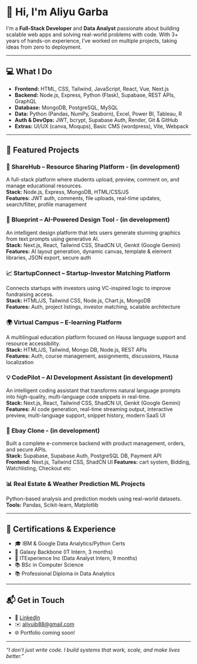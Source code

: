 # 👋 Hi, I'm Aliyu Garba

I'm a **Full-Stack Developer** and **Data Analyst** passionate about building scalable web apps and solving real-world problems with code. With 3+ years of hands-on experience, I’ve worked on multiple projects, taking ideas from zero to deployment.

---

## 💻 What I Do

- **Frontend:** HTML, CSS, Tailwind, JavaScript, React, Vue, Next.js  
- **Backend:** Node.js, Express, Python (Flask), Supabase, REST APIs, GraphQL
- **Database:** MongoDB, PostgreSQL, MySQL  
- **Data:** Python (Pandas, NumPy, Seaborn), Excel, Power BI, Tableau, R  
- **Auth & DevOps:** JWT, bcrypt, Supabase Auth, Render, Git & GitHub  
- **Extras:** UI/UX (canva, Moqups), Basic CMS (wordpress), Vite, Webpack

---

## 🚀 Featured Projects


### 🧠 **ShareHub** – Resource Sharing Platform  - (in development)
A full-stack platform where students upload, preview, comment on, and manage educational resources.  
**Stack:** Node.js, Express, MongoDB, HTML/CSS/JS  
**Features:** JWT auth, comments, file uploads, real-time updates, search/filter, profile management

### 🎨 **Blueprint** – AI-Powered Design Tool  - (in development)
An intelligent design platform that lets users generate stunning graphics from text prompts using generative AI.  
**Stack:** Next.js, React, Tailwind CSS, ShadCN UI, Genkit (Google Gemini) 
**Features:** AI layout generation, dynamic canvas, template & element libraries, JSON export, secure auth

### 📈 **StartupConnect** – Startup-Investor Matching Platform  
Connects startups with investors using VC-inspired logic to improve fundraising access.  
**Stack:** HTML/JS, Tailwind CSS, Node.js, Chart.js, MongoDB  
**Features:** Auth, project listings, investor matching, scalable architecture

### 🌍 **Virtual Campus** – E-learning Platform  
A multilingual education platform focused on Hausa language support and resource accessibility.  
**Stack:** HTML/JS, Tailwind, Mongo DB, Node.js, REST APIs  
**Features:** Auth, course management, assignments, discussions, Hausa localization

### 💡 CodePilot – AI Development Assistant  (in development)
An intelligent coding assistant that transforms natural language prompts into high-quality, multi-language code snippets in real-time.  
**Stack:** Next.js, React, Tailwind CSS, ShadCN UI, Genkit (Google Gemini)  
**Features:** AI code generation, real-time streaming output, interactive preview, multi-language support, snippet history, modern SaaS UI

### 🛒 **Ebay Clone**  - (in development)
Built a complete e-commerce backend with product management, orders, and secure APIs.  
**Stack:** Supabase, Supabase Auth, PostgreSQL DB, Payment API   
**Frontend:** Next.js, Tailwind CSS, ShadCN UI 
**Features:** cart system, Bidding, Watchlisting, Checkout etc

### 📊 **Real Estate & Weather Prediction ML Projects**  
Python-based analysis and prediction models using real-world datasets.  
**Tools:** Pandas, Scikit-learn, Matplotlib

---

## 🧩 Certifications & Experience

- 🎓 IBM & Google Data Analytics/Python Certs  
- 💼 Galaxy Backbone (IT Intern, 3 months)  
- 💼 ITExperience Inc (Data Analyst Intern, 9 months)  
- 📚 BSc in Computer Science
- 📚 Professional Diploma in Data Analytics
---

## 📬 Get in Touch

- 💼 [LinkedIn](https://www.linkedin.com/in/aliyu-garba-a17830194)  
- ✉️ aliyuib88@gmail.com  
- 🌐 Portfolio coming soon!

---

_“I don’t just write code. I build systems that work, scale, and make lives better.”_
